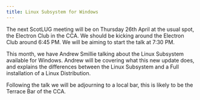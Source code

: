 ```yaml
---
title: Linux Subsystem for Windows
---
```


The next ScotLUG meeting will be on Thursday 26th April at the usual spot, the Electron Club in the CCA. We should be kicking around the Electron Club around 6:45 PM. We will be aiming to start the talk at 7:30 PM.

This month, we have Andrew Smillie talking about the Linux Subsystem available for Windows. Andrew will be covering what this new update does, and explains the differences between the Linux Subsystem and a Full installation of a Linux Distribution.

Following the talk we will be adjourning to a local bar, this is likely to be the Terrace Bar of the CCA.
